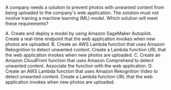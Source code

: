 A company needs a solution to prevent photos with unwanted content from being uploaded to the company's web application. The solution must not involve training a machine learning (ML) model. Which solution will meet these requirements? 

A. Create and deploy a model by using Amazon SageMaker Autopilot. Create a real-time endpoint that the web application invokes when new photos are uploaded. 
B. Create an AWS Lambda function that uses Amazon Rekognition to detect unwanted content. Create a Lambda function URL that the web application invokes when new photos are uploaded. 
C. Create an Amazon CloudFront function that uses Amazon Comprehend to detect unwanted content. Associate the function with the web application. 
D. Create an AWS Lambda function that uses Amazon Rekognition Video to detect unwanted content. Create a Lambda function URL that the web application invokes when new photos are uploaded.